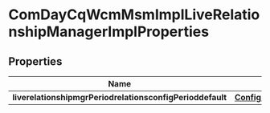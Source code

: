 
# ComDayCqWcmMsmImplLiveRelationshipManagerImplProperties

## Properties
Name | Type | Description | Notes
------------ | ------------- | ------------- | -------------
**liverelationshipmgrPeriodrelationsconfigPerioddefault** | [**ConfigNodePropertyString**](ConfigNodePropertyString.md) |  |  [optional]



